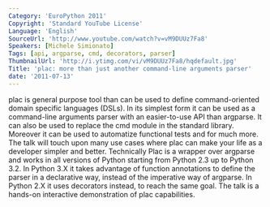 ```yaml
---
Category: 'EuroPython 2011'
Copyright: 'Standard YouTube License'
Language: 'English'
SourceUrl: 'http://www.youtube.com/watch?v=vM9DUUz7Fa8'
Speakers: [Michele Simionato]
Tags: [api, argparse, cmd, decorators, parser]
ThumbnailUrl: 'http://i.ytimg.com/vi/vM9DUUz7Fa8/hqdefault.jpg'
Title: 'plac: more than just another command-line arguments parser'
date: '2011-07-13'
---
```

plac is general purpose tool than can be used to define command-oriented
domain specific languages (DSLs). In its simplest form it can be used as a
command-line arguments parser with an easier-to-use API than argparse. It can
also be used to replace the cmd module in the standard library. Moreover it
can be used to automatize functional tests and for much more. The talk will
touch upon many use cases where plac can make your life as a developer simpler
and better. Technically Plac is a wrapper over argparse and works in all
versions of Python starting from Python 2.3 up to Python 3.2. In Python 3.X it
takes advantage of function annotations to define the parser in a declarative
way, instead of the imperative way of argparse. In Python 2.X it uses
decorators instead, to reach the same goal. The talk is a hands-on interactive
demonstration of plac capabilities.


